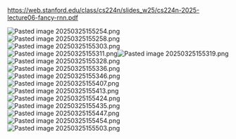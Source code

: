 https://web.stanford.edu/class/cs224n/slides_w25/cs224n-2025-lecture06-fancy-rnn.pdf

![Pasted image 20250325155254.png](ml_interview_prep_notes/Interview_prep/DL/attachments/25f918048cf2745b3b7d26908db5923e.png)![Pasted image 20250325155258.png](../../../DL/attachments/e605d64332a90ec68937de4141e9ada5.png)![Pasted image 20250325155303.png](ml_interview_prep_notes/Interview_prep/DL/attachments/b11c437ffa98573503ea96f319f95745.png)![Pasted image 20250325155311.png](../../../DL/attachments/28dd01118e3a9fcf2a566221ac049ab4.png)![Pasted image 20250325155319.png](ml_interview_prep_notes/Interview_prep/DL/attachments/9d2520a2fc3104b6c1bb7bbc99082372.png)![Pasted image 20250325155328.png](../../../DL/attachments/cbf3df2b80f98ea590049b40e74bb917.png)![Pasted image 20250325155336.png](ml_interview_prep_notes/Interview_prep/DL/attachments/6cf0903b7731daa21d9cf6e68d0dfd5a.png)![Pasted image 20250325155346.png](../../../DL/attachments/417ccfc012b7fdae77c0e4be81b34a45.png)![Pasted image 20250325155407.png](ml_interview_prep_notes/Interview_prep/DL/attachments/42e16e55f0e116b4c0e131b6f79f3802.png)![Pasted image 20250325155413.png](../../../DL/attachments/54d986f2673d8ff726a46d0e0e7c011a.png)![Pasted image 20250325155424.png](ml_interview_prep_notes/Interview_prep/DL/attachments/ae8636785a96ebbe4833c07b84cfe6da.png)![Pasted image 20250325155435.png](../../../DL/attachments/25f8dbe1488ab6af5ff53aa358f7bd28.png)![Pasted image 20250325155447.png](ml_interview_prep_notes/Interview_prep/DL/attachments/d4226912124212ccc6a551d05115c179.png)![Pasted image 20250325155454.png](../../../DL/attachments/9fdc809efacc25396aeeca7428b99b47.png)![Pasted image 20250325155503.png](ml_interview_prep_notes/Interview_prep/DL/attachments/f1874ffbde852556cb4b0a89d27eb634.png)